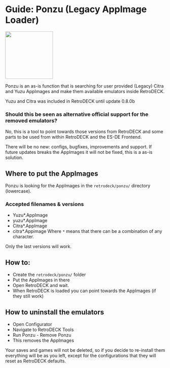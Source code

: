 # Guide: Ponzu (Legacy AppImage Loader)

<img src="../../../wiki_images/logos/ponzu.png" width="150">

Ponzu is an as-is function that is searching for user provided (Legacy) Citra and Yuzu AppImages and make them available emulators inside RetroDECK.

Yuzu and Citra was included in RetroDECK until update 0.8.0b

### Should this be seen as alternative official support for the removed emulators?

No, this is a tool to point towards those versions from RetroDECK and some parts to be used from within RetroDECK and the ES-DE Frontend.

There will be no new: configs, bugfixes, improvements and support. If future updates breaks the AppImages it will not be fixed, this is a as-is solution.

## Where to put the AppImages

Ponzu is looking for the AppImages in the `retrodeck/ponzu/` directory (lowercase).

### Accepted filenames & versions

- Yuzu*.AppImage
- yuzu*.AppImage
- Citra*.AppImage
- citra*.Appimage
Where `*` means that there can be a combination of any character.

Only the last versions will work.

## How to:

- Create the `retrodeck/ponzu/` folder
- Put the AppImages in there
- Open RetroDECK and wait.
- When RetroDECK is loaded you can point towards the AppImages (if they still work)

## How to uninstall the emulators

- Open Configurator
- Navigate to RetroDECK Tools
- Run Ponzu - Remove Ponzu
- This removes the AppImages

Your saves and games will not be deleted, so if you decide to re-install them everything will be as you left, except for the configurations that they will reset as RetroDECK defaults.
